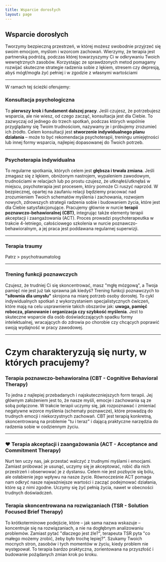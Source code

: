```yaml
---
title: Wsparcie dorosłych
layout: page
---
```

<div class="col-lg-12 text-center mb-5">
	<h2 class="section-heading text-uppercase">Wsparcie dorosłych</h2>
</div>

Tworzymy bezpieczną przestrzeń, w której możesz swobodnie przyjrzeć się swoim emocjom, myślom i wzorcom zachowań. Wierzymy, że terapia jest partnerską podróżą, podczas której towarzyszymy Ci w odkrywaniu Twoich wewnętrznych zasobów. Korzystając ze sprawdzonych metod pomagamy rozwijać skuteczne strategie radzenia sobie z lękiem, stresem czy depresją, abyś mógł/mogła żyć pełniej i w zgodzie z własnymi wartościami

---

W ramach tej ścieżki oferujemy:

### Konsultacja psychologiczna
To **pierwszy krok i fundament dalszej pracy**. Jeśli czujesz, że potrzebujesz wsparcia, ale nie wiesz, od czego zacząć, konsultacja jest dla Ciebie. To zazwyczaj od jednego do trzech spotkań, podczas których wspólnie przyglądamy się Twoim trudnościom, nazywamy je i próbujemy zrozumieć ich źródło. Celem konsultacji jest **stworzenie indywidualnego planu działania** – może to być rekomendacja psychoterapii, treningu umiejętności lub innej formy wsparcia, najlepiej dopasowanej do Twoich potrzeb.

---

### Psychoterapia indywidualna
To regularne spotkania, których celem jest **głębsza i trwała zmiana**. Jeśli zmagasz się z lękiem, obniżonym nastrojem, wypaleniem zawodowym, trudnościami w relacjach lub po prostu czujesz, że utknąłeś/utknęłaś w miejscu, psychoterapia jest procesem, który pomoże Ci ruszyć naprzód. W bezpiecznej, opartej na zaufaniu relacji będziemy pracować nad zrozumieniem Twoich schematów myślenia i zachowania, rozwojem nowych, zdrowszych strategii radzenia sobie i budowaniem życia, które jest dla Ciebie satysfakcjonujące. Pracujemy głównie w nurcie **terapii poznawczo-behawioralnej (CBT)**, integrując także elementy terapii akceptacji i zaangażowania (ACT). Proces prowadzi psychoterapeutka w trakcie 4-letniego, całościowego szkolenia w nurcie poznawczo-behawioralnym, a jej praca jest poddawana regularnej superwizji.

---

### Terapia traumy
Patrz > psychotraumatolog

---

### Trening funkcji poznawczych
Czujesz, że trudniej Ci się skoncentrować, masz "mgłę mózgową", a Twoja pamięć nie jest już tak sprawna jak kiedyś? Trening funkcji poznawczych to **"siłownia dla umysłu"** skrojona na miarę potrzeb osoby dorosłej. To cykl indywidualnych spotkań z wykorzystaniem specjalistycznych ćwiczeń, które mają na celu usprawnienie takich obszarów jak: **uwaga, pamięć robocza, planowanie i organizacja czy szybkość myślenia**. Jest to skuteczne wsparcie dla osób doświadczających spadku formy intelektualnej, wracających do zdrowia po chorobie czy chcących poprawić swoją wydajność w pracy zawodowej.

---

# Czym charakteryzują się nurty, w których pracujemy?
### Terapia poznawczo-behawioralna (CBT - Cognitive Behavioral Therapy)
To jedna z najlepiej przebadanych i najskuteczniejszych form terapii. Jej głównym założeniem jest to, że nasze myśli, emocje i zachowania są ze sobą połączone. W trakcie terapii uczymy się, jak rozpoznawać i zmieniać negatywne wzorce myślenia (schematy poznawcze), które prowadzą do trudnych emocji i niekorzystnych zachowań. CBT jest terapią konkretną, skoncentrowaną na problemie "tu i teraz" i dającą praktyczne narzędzia do radzenia sobie w codziennym życiu.

---

### ❤️ Terapia akceptacji i zaangażowania (ACT - Acceptance and Commitment Therapy)
Nurt ten uczy nas, jak przestać walczyć z trudnymi myślami i emocjami. Zamiast próbować je usunąć, uczymy się je akceptować, robić dla nich przestrzeń i obserwować je z dystansu. Celem nie jest pozbycie się bólu, ale osłabienie jego wpływu na nasze życie. Równocześnie ACT pomaga nam odkryć nasze najważniejsze wartości i zacząć podejmować działania, które są z nimi zgodne. Uczymy się żyć pełnią życia, nawet w obecności trudnych doświadczeń.

### Terapia skoncentrowana na rozwiązaniach (TSR - Solution Focused Brief Therapy) 
To krótkoterminowe podejście, które – jak sama nazwa wskazuje – koncentruje się na rozwiązaniach, a nie na dogłębnym analizowaniu problemów. Zamiast pytać "dlaczego jest źle?", terapeuta TSR pyta "co małego możemy zrobić, żeby było trochę lepiej?". Szukamy Twoich mocnych stron, zasobów i tych momentów w życiu, kiedy problem nie występował. To terapia bardzo praktyczna, zorientowana na przyszłość i budowanie pożądanych zmian krok po kroku.

